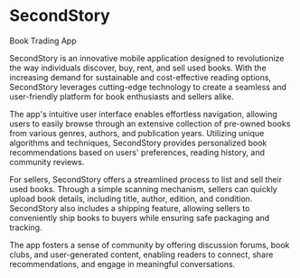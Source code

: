 # SecondStory
Book Trading App

SecondStory is an innovative mobile application designed to revolutionize the way individuals discover, buy, rent, and sell used books. With the increasing demand for sustainable and cost-effective reading options, SecondStory leverages cutting-edge technology to create a seamless and user-friendly platform for book enthusiasts and sellers alike.


The app's intuitive user interface enables effortless navigation, allowing users to easily browse through an extensive collection of pre-owned books from various genres, authors, and publication years. Utilizing unique algorithms and techniques, SecondStory provides personalized book recommendations based on users' preferences, reading history, and community reviews.


For sellers, SecondStory offers a streamlined process to list and sell their used books. Through a simple scanning mechanism, sellers can quickly upload book details, including title, author, edition, and condition. SecondStory also includes a shipping feature, allowing sellers to conveniently ship books to buyers while ensuring safe packaging and tracking.


The app fosters a sense of community by offering discussion forums, book clubs, and user-generated content, enabling readers to connect, share recommendations, and engage in meaningful conversations.

